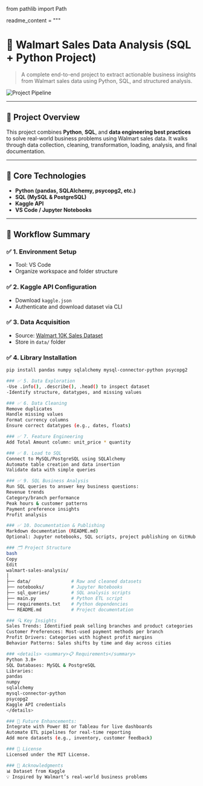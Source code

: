 from pathlib import Path

readme_content = """
# 🛒 Walmart Sales Data Analysis (SQL + Python Project)

> A complete end-to-end project to extract actionable business insights from Walmart sales data using Python, SQL, and structured analysis.

![Project Pipeline](https://github.com/najirh/Walmart_SQL_Python/blob/main/walmart_project-piplelines.png)

---

## 🚀 Project Overview

This project combines **Python**, **SQL**, and **data engineering best practices** to solve real-world business problems using Walmart sales data. It walks through data collection, cleaning, transformation, loading, analysis, and final documentation.

---

## 📌 Core Technologies

- **Python (pandas, SQLAlchemy, psycopg2, etc.)**
- **SQL (MySQL & PostgreSQL)**
- **Kaggle API**
- **VS Code / Jupyter Notebooks**

---

## 🧭 Workflow Summary

### ✅ 1. Environment Setup
- Tool: VS Code
- Organize workspace and folder structure

### ✅ 2. Kaggle API Configuration
- Download `kaggle.json`
- Authenticate and download dataset via CLI

### ✅ 3. Data Acquisition
- Source: [Walmart 10K Sales Dataset](https://www.kaggle.com/najir0123/walmart-10k-sales-datasets)
- Store in `data/` folder

### ✅ 4. Library Installation
```bash
pip install pandas numpy sqlalchemy mysql-connector-python psycopg2

### ✅ 5. Data Exploration
-Use .info(), .describe(), .head() to inspect dataset
-Identify structure, datatypes, and missing values

### ✅ 6. Data Cleaning
Remove duplicates
Handle missing values
Format currency columns
Ensure correct datatypes (e.g., dates, floats)

### ✅ 7. Feature Engineering
Add Total Amount column: unit_price * quantity

### ✅ 8. Load to SQL
Connect to MySQL/PostgreSQL using SQLAlchemy
Automate table creation and data insertion
Validate data with simple queries

### ✅ 9. SQL Business Analysis
Run SQL queries to answer key business questions:
Revenue trends
Category/branch performance
Peak hours & customer patterns
Payment preference insights
Profit analysis

### ✅ 10. Documentation & Publishing
Markdown documentation (README.md)
Optional: Jupyter notebooks, SQL scripts, project publishing on GitHub

### 🗂 Project Structure
bash
Copy
Edit
walmart-sales-analysis/
│
├── data/               # Raw and cleaned datasets
├── notebooks/          # Jupyter Notebooks
├── sql_queries/        # SQL analysis scripts
├── main.py             # Python ETL script
├── requirements.txt    # Python dependencies
└── README.md           # Project documentation

### 🔍 Key Insights
Sales Trends: Identified peak selling branches and product categories
Customer Preferences: Most-used payment methods per branch
Profit Drivers: Categories with highest profit margins
Behavior Patterns: Sales shifts by time and day across cities

### <details> <summary>📋 Requirements</summary>
Python 3.8+
SQL Databases: MySQL & PostgreSQL
Libraries:
pandas
numpy
sqlalchemy
mysql-connector-python
psycopg2
Kaggle API credentials
</details>

### 🧠 Future Enhancements:
Integrate with Power BI or Tableau for live dashboards
Automate ETL pipelines for real-time reporting
Add more datasets (e.g., inventory, customer feedback)

### 📜 License
Licensed under the MIT License.

### 🙌 Acknowledgments
📊 Dataset from Kaggle
💡 Inspired by Walmart’s real-world business problems










